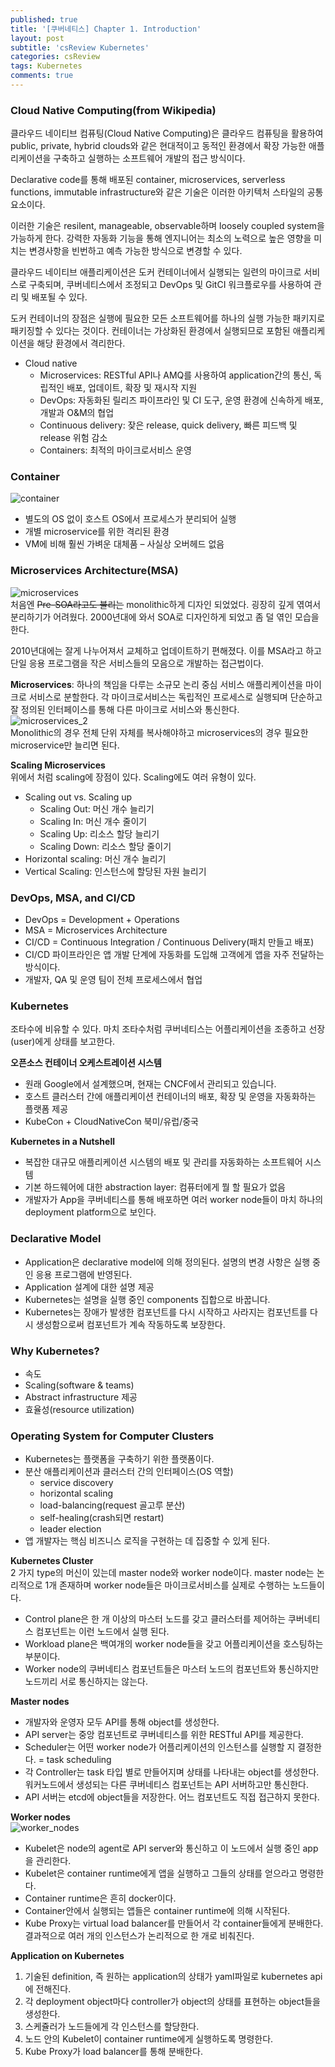```yaml
---
published: true
title: '[쿠버네티스] Chapter 1. Introduction'
layout: post
subtitle: 'csReview Kubernetes'
categories: csReview
tags: Kubernetes
comments: true
---
```


### Cloud Native Computing(from Wikipedia)
클라우드 네이티브 컴퓨팅(Cloud Native Computing)은 클라우드 컴퓨팅을 활용하여 public, private, hybrid clouds와 같은 현대적이고 동적인 환경에서 확장 가능한 애플리케이션을 구축하고 실행하는 소프트웨어 개발의 접근 방식이다.

Declarative code를 통해 배포된 container, microservices, serverless functions, immutable infrastructure와 같은 기술은 이러한 아키텍처 스타일의 공통 요소이다.

이러한 기술은 resilent, manageable, observable하며 loosely coupled system을 가능하게 한다. 강력한 자동화 기능을 통해 엔지니어는 최소의 노력으로 높은 영향을 미치는 변경사항을 빈번하고 예측 가능한 방식으로 변경할 수 있다.

클라우드 네이티브 애플리케이션은 도커 컨테이너에서 실행되는 일련의 마이크로 서비스로 구축되며, 쿠버네티스에서 조정되고 DevOps 및 GitCI 워크플로우를 사용하여 관리 및 배포될 수 있다.

도커 컨테이너의 장점은 실행에 필요한 모든 소프트웨어를 하나의 실행 가능한 패키지로 패키징할 수 있다는 것이다. 컨테이너는 가상화된 환경에서 실행되므로 포함된 애플리케이션을 해당 환경에서 격리한다.

- Cloud native
  + Microservices: RESTful API나 AMQ를 사용하여 application간의 통신, 독립적인 배포, 업데이트, 확장 및 재시작 지원
  + DevOps: 자동화된 릴리즈 파이프라인 및 CI 도구, 운영 환경에 신속하게 배포, 개발과 O&M의 협업
  + Continuous delivery: 잦은 release, quick delivery, 빠른 피드백 및 release 위험 감소
  + Containers: 최적의 마이크로서비스 운영

### Container
![container](https://sundongkim-dev.github.io/assets/img/kubernetes/container.png)
- 별도의 OS 없이 호스트 OS에서 프로세스가 분리되어 실행
- 개별 microservice를 위한 격리된 환경
- VM에 비해 훨씬 가벼운 대체품 – 사실상 오버헤드 없음

### Microservices Architecture(MSA)
![microservices](https://sundongkim-dev.github.io/assets/img/kubernetes/microservices.png)  
처음엔 ~~Pre-SOA라고도 불리는~~ monolithic하게 디자인 되었었다. 굉장히 깊게 엮여서 분리하기가 어려웠다. 2000년대에 와서 SOA로 디자인하게 되었고 좀 덜 엮인 모습을 한다.

2010년대에는 잘게 나누어져서 교체하고 업데이트하기 편해졌다. 이를 MSA라고 하고 단일 응용 프로그램을 작은 서비스들의 모음으로 개발하는 접근법이다.

**Microservices**: 하나의 책임을 다루는 소규모 논리 중심 서비스
애플리케이션을 마이크로 서비스로 분할한다. 각 마이크로서비스는 독립적인 프로세스로 실행되며 단순하고 잘 정의된 인터페이스를 통해 다른 마이크로 서비스와 통신한다.  
![microservices_2](https://sundongkim-dev.github.io/assets/img/kubernetes/microservices2.png)  
Monolithic의 경우 전체 단위 자체를 복사해야하고 microservices의 경우 필요한 microservice만 늘리면 된다.

**Scaling Microservices**  
위에서 처럼 scaling에 장점이 있다. Scaling에도 여러 유형이 있다.
- Scaling out vs. Scaling up
  - Scaling Out: 머신 개수 늘리기
  - Scaling In: 머신 개수 줄이기
  - Scaling Up: 리소스 할당 늘리기
  - Scaling Down: 리소스 할당 줄이기
- Horizontal scaling: 머신 개수 늘리기
- Vertical Scaling: 인스턴스에 할당된 자원 늘리기

### DevOps, MSA, and CI/CD
- DevOps = Development + Operations
- MSA = Microservices Architecture
- CI/CD = Continuous Integration / Continuous Delivery(패치 만들고 배포)
- CI/CD 파이프라인은 앱 개발 단계에 자동화를 도입해 고객에게 앱을 자주 전달하는 방식이다.
- 개발자, QA 및 운영 팀이 전체 프로세스에서 협업

### Kubernetes
조타수에 비유할 수 있다. 마치 조타수처럼 쿠버네티스는 어플리케이션을 조종하고 선장(user)에게 상태를 보고한다.

**오픈소스 컨테이너 오케스트레이션 시스템**  
- 원래 Google에서 설계했으며, 현재는 CNCF에서 관리되고 있습니다.
- 호스트 클러스터 간에 애플리케이션 컨테이너의 배포, 확장 및 운영을 자동화하는 플랫폼 제공
- KubeCon + CloudNativeCon 북미/유럽/중국

**Kubernetes in a Nutshell**
- 복잡한 대규모 애플리케이션 시스템의 배포 및 관리를 자동화하는 소프트웨어 시스템
- 기본 하드웨어에 대한 abstraction layer: 컴퓨터에게 뭘 할 필요가 없음
- 개발자가 App을 쿠버네티스를 통해 배포하면 여러 worker node들이 마치 하나의 deployment platform으로 보인다.

### Declarative Model
- Application은 declarative model에 의해 정의된다. 설명의 변경 사항은 실행 중인 응용 프로그램에 반영된다.
- Application 설계에 대한 설명 제공
- Kubernetes는 설명을 실행 중인 components 집합으로 바꿉니다.
- Kubernetes는 장애가 발생한 컴포넌트를 다시 시작하고 사라지는 컴포넌트를 다시 생성함으로써 컴포넌트가 계속 작동하도록 보장한다.

### Why Kubernetes?
- 속도
- Scaling(software & teams)
- Abstract infrastructure 제공
- 효율성(resource utilization)

### Operating System for Computer Clusters
- Kubernetes는 플랫폼을 구축하기 위한 플랫폼이다.
- 분산 애플리케이션과 클러스터 간의 인터페이스(OS 역할)
  + service discovery
  + horizontal scaling
  + load-balancing(request 골고루 분산)
  + self-healing(crash되면 restart)
  + leader election
- 앱 개발자는 핵심 비즈니스 로직을 구현하는 데 집중할 수 있게 된다.

**Kubernetes Cluster**  
2 가지 type의 머신이 있는데 master node와 worker node이다. master node는 논리적으로 1개 존재하며 worker node들은 마이크로서비스를 실제로 수행하는 노드들이다.

- Control plane은 한 개 이상의 마스터 노드를 갖고 클러스터를 제어하는 쿠버네티스 컴포넌트는 이런 노드에서 실행 된다.
- Workload plane은 백여개의 worker node들을 갖고 어플리케이션을 호스팅하는 부분이다.
- Worker node의 쿠버네티스 컴포넌트들은 마스터 노드의 컴포넌트와 통신하지만 노드끼리 서로 통신하지는 않는다.

**Master nodes**  
+ 개발자와 운영자 모두 API를 통해 object를 생성한다.
+ API server는 중앙 컴포넌트로 쿠버네티스를 위한 RESTful API를 제공한다.
+ Scheduler는 어떤 worker node가 어플리케이션의 인스턴스를 실행할 지 결정한다. = task scheduling
+ 각 Controller는 task 타입 별로 만들어지며 상태를 나타내는 object를 생성한다. 워커노드에서 생성되는 다른 쿠버네티스 컴포넌트는 API 서버하고만 통신한다.
+ API 서버는 etcd에 object들을 저장한다. 어느 컴포넌트도 직접 접근하지 못한다.

**Worker nodes**  
![worker_nodes](https://sundongkim-dev.github.io/assets/img/kubernetes/worker_nodes.png)  
+ Kubelet은 node의 agent로 API server와 통신하고 이 노드에서 실행 중인 app을 관리한다.
+ Kubelet은 container runtime에게 앱을 실행하고 그들의 상태를 얻으라고 명령한다.
+ Container runtime은 흔히 docker이다.
+ Container안에서 실행되는 앱들은 container runtime에 의해 시작된다.
+ Kube Proxy는 virtual load balancer를 만들어서 각 container들에게 분배한다. 결과적으로 여러 개의 인스턴스가 논리적으로 한 개로 비춰진다.

**Application on Kubernetes**  
1. 기술된 definition, 즉 원하는 application의 상태가 yaml파일로 kubernetes api에 전해진다.
2. 각 deployment object마다 controller가 object의 상태를 표현하는 object들을 생성한다.
3. 스케쥴러가 노드들에게 각 인스턴스를 할당한다.
4. 노드 안의 Kubelet이 container runtime에게 실행하도록 명령한다.
5. Kube Proxy가 load balancer를 통해 분배한다.
